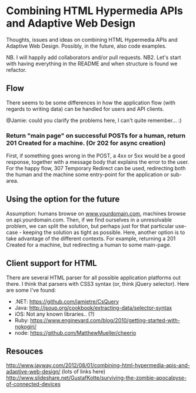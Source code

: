 Combining HTML Hypermedia APIs and Adaptive Web Design
======================================================

Thoughts, issues and ideas on combining HTML Hypermedia APIs and Adaptive Web Design. Possibly, in the future, also code examples.

NB. I will happily add collaborators and/or pull requests.
NB2. Let's start with having everything in the README and when structure is found we refactor.


Flow
-------
There seems to be some differences in how the application flow (with regards to writing data) can be handled for users and API clients.

@Jamie: could you clarify the problems here, I can't quite remember... :)

### Return "main page" on successful POSTs for a human, return 201 Created for a machine. (Or 202 for async creation)
First, if something goes wrong in the POST, a 4xx or 5xx would be a good response, together with a message body that explains the error to the user.
For the happy flow, 307 Temporary Redirect can be used, redirecting both the human and the machine some entry-point for the application or sub-area.


Using the option for the future
-------
Assumption: humans browse on www.yourdomain.com, machines browse on api.yourdomain.com. Then, if we find ourselves in a unresolvable problem, we can split the solution, but perhaps just for that particular use-case - keeping the solution as tight as possible.
Here, another option is to take advantage of the different contexts. For example, returning a 201 Created for a machine, but redirecting a human to some main-page.


Client support for HTML
-----------------------
There are several HTML parser for all possible application platforms out there. I think that parsers with CSS3 syntax (or, think jQuery selector).
Here are some I've found:
 - .NET: https://github.com/jamietre/CsQuery
 - Java: http://jsoup.org/cookbook/extracting-data/selector-syntax
 - iOS: Not any known libraries.. (?)
 - Ruby: https://www.engineyard.com/blog/2010/getting-started-with-nokogiri/
 - node: https://github.com/MatthewMueller/cheerio

Resouces
--------
http://www.jayway.com/2012/08/01/combining-html-hypermedia-apis-and-adaptive-web-design/ (lots of links here)
http://www.slideshare.net/GustafKotte/surviving-the-zombie-apocalpyse-of-connected-devices
